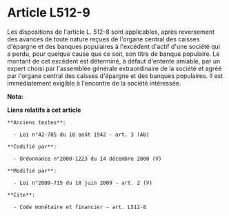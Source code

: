 # Article L512-9

Les dispositions de l'article L. 512-8 sont applicables, après reversement des avances de toute nature reçues de l'organe
central des caisses d'épargne et des banques populaires à l'excédent d'actif d'une société qui a perdu, pour quelque cause
que ce soit, son titre de banque populaire. Le montant de cet excédent est déterminé, à défaut d'entente amiable, par un
expert choisi par l'assemblée générale extraordinaire de la société et agréé par l'organe central des caisses d'épargne et
des banques populaires. Il est immédiatement exigible à l'encontre de la société intéressée.

**Nota:**



**Liens relatifs à cet article**

	**Anciens textes**:

	  - Loi n°42-785 du 18 août 1942 - art. 3 (Ab)

	**Codifié par**:

	  - Ordonnance n°2000-1223 du 14 décembre 2000 (V)

	**Modifié par**:

	  - Loi n°2009-715 du 18 juin 2009 - art. 2 (V)

	**Cite**:

	  - Code monétaire et financier - art. L512-8
